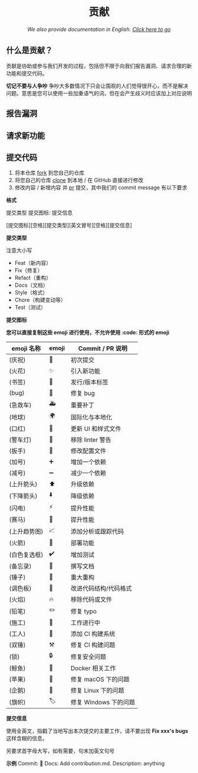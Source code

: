 <h1 align="center">贡献</h1>
<h6 align="center">We also provide documentation in English. <a href="../#/">Click here to go</a></h6>

## 什么是贡献？

贡献是协助或参与我们开发的过程，包括但不限于向我们报告漏洞、请求合理的新功能和提交代码。

**切记不要与人争吵** 争吵大多数情况下只会让围观的人们觉得很开心，而不是解决问题。意思是您可以使用一些加重语气的词，但在会产生歧义时应该加上对应说明

## 报告漏洞

## 请求新功能

## 提交代码

1. 将本仓库 [fork](https://docs.github.com/en/get-started/quickstart/fork-a-repo) 到您自己的仓库
2. 将您自己的仓库 [clone](https://github.com/git-guides/git-clone) 到本地 / 在 GitHub 直接进行修改
2. 修改内容 / 新增内容 并 [pr](https://docs.github.com/en/pull-requests) 提交，其中我们的 commit message 有以下要求

**格式**

提交类型 提交图标: 提交信息

\[提交图标\]\[空格][提交类型]\[英文冒号][空格]\[提交信息]

**提交类型**

注意大小写

- Feat（新内容）
- Fix（修复）
- Refact（重构）
- Docs（文档）
- Style（格式）
- Chore（构建变动等）
- Test（测试）

**提交图标**

**您可以直接复制这些 emoji 进行使用，不允许使用 :code: 形式的 emoji**

| emoji 名称   | emoji | Commit / PR 说明      |
| ------------ | ----- | --------------------- |
| (庆祝)       | 🎉     | 初次提交              |
| (火花)       | ✨     | 引入新功能            |
| (书签)       | 🔖     | 发行/版本标签         |
| (bug)        | 🐛     | 修复 bug              |
| (急救车)     | 🚑     | 重要补丁              |
| (地球)       | 🌍     | 国际化与本地化        |
| (口红)       | 💄     | 更新 UI 和样式文件    |
| (警车灯)     | 🚨     | 移除 linter 警告      |
| (扳手)       | 🔧     | 修改配置文件          |
| (加号)       | ➕     | 增加一个依赖          |
| (减号)       | ➖     | 减少一个依赖          |
| (上升箭头)   | ⬆️     | 升级依赖              |
| (下降箭头)   | ⬇️     | 降级依赖              |
| (闪电)       | ⚡️     | 提升性能              |
| (赛马)       | 🐎     | 提升性能              |
| (上升趋势图) | 📈     | 添加分析或跟踪代码    |
| (火箭)       | 🚀     | 部署功能              |
| (白色复选框) | ✔️     | 增加测试              |
| (备忘录)     | 📝     | 撰写文档              |
| (锤子)       | 🔨     | 重大重构              |
| (调色板)     | 🎨     | 改进代码结构/代码格式 |
| (火焰)       | 🔥     | 移除代码或文件        |
| (铅笔)       | ✏️     | 修复 typo             |
| (施工)       | 🚧     | 工作进行中            |
| (工人)       | 👷     | 添加 CI 构建系统      |
| (双锤)       | ⚒️     | 修复 CI 构建问题      |
| (锁)         | 🔒     | 修复安全问题          |
| (鲸鱼)       | 🐳     | Docker 相关工作       |
| (苹果)       | 🍎     | 修复 macOS 下的问题   |
| (企鹅)       | 🐧     | 修复 Linux 下的问题   |
| (旗帜)       | 🏷️     | 修复 Windows 下的问题 |

**提交信息**

使用全英文，指戳了当地写出本次提交的主要工作，请不要出现 **Fix xxx's bugs** 这样含糊的信息。

另要求首字母大写，如有需要，句末加英文句号

**示例**
Commit:  📝 Docs: Add contribution.md.
Description: anything
